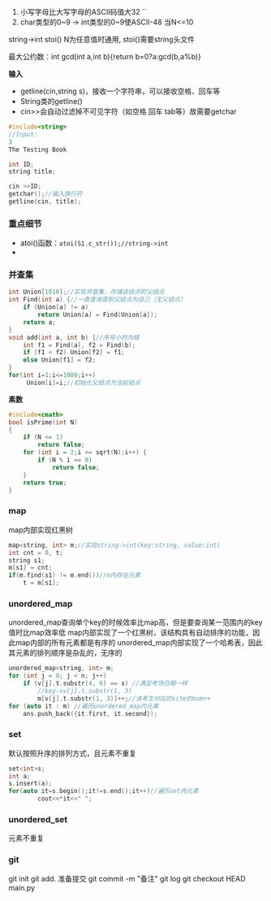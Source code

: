 1. 小写字母比大写字母的ASCII码值大32
``
3. char类型的0~9 -> int类型的0~9使ASCII-48 当N<=10

string->int stoi() N为任意值时通用, stoi()需要string头文件

最大公约数：int gcd(int a,int b){return b=0?a:gcd(b,a%b)}

**输入**
- getline(cin,string s)，接收一个字符串，可以接收空格、回车等
- String类的getline()
- cin>>会自动过滤掉不可见字符（如空格 回车 tab等）故需要getchar
```C++
#include<string>
//Input: 
3
The Testing Book

int ID;
string title;

cin >>ID;
getchar();//输入换行符
getline(cin, title);
```
### 重点细节
- atoi()函数：`atoi(S1.c_str());//string->int`
- 
### 并查集
```C++
int Union[1010];//实现并查集，存储该结点的父结点
int Find(int a) {//一直查询直到父结点为自己（无父结点）
    if (Union[a] != a) 
    	return Union[a] = Find(Union[a]);
    return a;
}
void add(int a, int b) {//序号小的为根
    int f1 = Find(a), f2 = Find(b);
    if (f1 < f2) Union[f2] = f1;
    else Union[f1] = f2;
}
for(int i=1;i<=1000;i++)
     Union[i]=i;//初始化父结点为当前结点
```
**素数**
```C++
#include<cmath>
bool isPrime(int N)
{
	if (N <= 1)
		return false;
	for (int i = 2;i <= sqrt(N);i++) {
		if (N % i == 0)
			return false;
	}
	return true;
}
```

### map
map内部实现红黑树
```C++
map<string, int> m;//实现string->int(key:string, value:int)
int cnt = 0, t;
string s1;
m[s1] = cnt;
if(m.find(s1) != m.end())//m内存在元素
	t = m[s1];
```
### unordered_map
unordered_map查询单个key的时候效率比map高，但是要查询某一范围内的key值时比map效率低
map内部实现了一个红黑树，该结构具有自动排序的功能，因此map内部的所有元素都是有序的
unordered_map内部实现了一个哈希表，因此其元素的排列顺序是杂乱的，无序的
```C++
unordered_map<string, int> m;
for (int j = 0; j < n; j++)
    if (v[j].t.substr(4, 6) == s) //满足考场日期一样
    	//key->v[j].t.substr(1, 3)
    	m[v[j].t.substr(1, 3)]++;//该考生对应的site的num++
for (auto it : m) //遍历unordered_map内元素
	ans.push_back({it.first, it.second});
```
### set
默认按照升序的排列方式，且元素不重复
```C++
set<int>s;
int a;
s.insert(a);
for(auto it=s.begin();it!=s.end();it++)//遍历set内元素
    	cout<<*it<<" ";
```

### unordered_set
元素不重复
### git
git init
git add. 准备提交
git commit -m "备注"
git log
git checkout HEAD main.py
